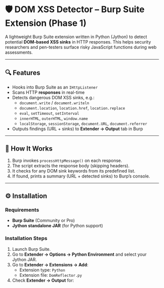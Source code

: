 # 🛡️ DOM XSS Detector – Burp Suite Extension (Phase 1)

A lightweight Burp Suite extension written in Python (Jython) to detect potential **DOM-based XSS sinks** in HTTP responses. This helps security researchers and pen-testers surface risky JavaScript functions during web assessments.

---

## 🔍 Features

- Hooks into Burp Suite as an `IHttpListener`
- Scans HTTP **responses** in real-time
- Detects dangerous DOM XSS sinks, e.g.:
  - `document.write` / `document.writeln`
  - `document.location`, `location.href`, `location.replace`
  - `eval`, `setTimeout`, `setInterval`
  - `innerHTML`, `outerHTML`, `window.name`
  - `localStorage`, `sessionStorage`, `document.URL`, `document.referrer`
- Outputs findings (URL + sinks) to **Extender → Output** tab in Burp

---

## 🧠 How It Works

1. Burp invokes `processHttpMessage()` on each response.
2. The script extracts the response body (skipping headers).
3. It checks for any DOM sink keywords from its predefined list.
4. If found, prints a summary (URL + detected sinks) to Burp’s console.

---

## ⚙️ Installation

### Requirements
- **Burp Suite** (Community or Pro)
- **Jython standalone JAR** (for Python support)

### Installation Steps
1. Launch Burp Suite.
2. Go to **Extender → Options → Python Environment** and select your Jython JAR.
3. Go to **Extender → Extensions → Add**:
   - Extension type: `Python`
   - Extension file: `DomReflector.py`
4. Check **Extender → Output** for:
